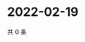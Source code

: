 # 2022-02-19

共 0 条

<!-- BEGIN WEIBO -->
<!-- 最后更新时间 Sat Feb 19 2022 11:00:45 GMT+0800 (China Standard Time) -->

<!-- END WEIBO -->

